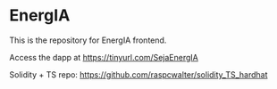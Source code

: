 # EnergIA

This is the repository for EnergIA frontend. 

Access the dapp at https://tinyurl.com/SejaEnergIA

Solidity + TS repo: 
https://github.com/raspcwalter/solidity_TS_hardhat

